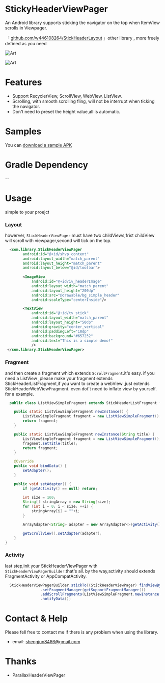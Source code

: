 StickyHeaderViewPager
======================

An Android library supports sticking the navigator on the top when ItemView scrolls in Viewpager.


「 [github.com/w446108264/StickHeaderLayout](https://github.com/w446108264/StickHeaderLayout) 」other library , more freely defined as you need


 ![Art](https://github.com/w446108264/StickyHeaderViewPager/raw/master/output/little.gif)
 
 
![Art](https://github.com/w446108264/StickyHeaderViewPager/raw/master/output/big.gif)

# Features

* Support RecyclerView, ScrollView, WebView, ListView.
* Scrolling, with smooth scrolling fling, will not be interrupt when ticking the navigator.
* Don't need to preset the height value,all is automatic.

# Samples

You can [download a sample APK](https://github.com/w446108264/StickyHeaderViewPager/raw/master/output/simple.apk) 



# Gradle Dependency



--


# Usage
 
simple to your proejct
 
### Layout
 
howerver, `StickHeaderViewPager` must have two childViews,frist childView will scroll with viewpager,second will tick on the top.

```xml
  <com.library.StickHeaderViewPager
        android:id="@+id/shvp_content"
        android:layout_width="match_parent"
        android:layout_height="match_parent"
        android:layout_below="@id/toolbar">
        
        <ImageView
            android:id="@+id/iv_headerImage"
            android:layout_width="match_parent"
            android:layout_height="200dp"
            android:src="@drawable/bg_simple_header"
            android:scaleType="centerInside"/>

        <TextView
            android:id="@+id/tv_stick"
            android:layout_width="match_parent"
            android:layout_height="50dp"
            android:gravity="center_vertical"
            android:paddingLeft="10dp"
            android:background="#657232"
            android:text="This is a simple demo!"
            />  
 </com.library.StickHeaderViewPager>
```

### Fragment
 
and then create a fragment which extends `ScrollFragment`.it's easy. if you need a ListView ,please make your fragment extends StickHeaderListFragment,if you want to create a webView ,just extends StickHeaderWebViewFragment. even dot't need to inflate view by yourself. for a example.

```java
  public class ListViewSimpleFragment extends StickHeaderListFragment {

    public static ListViewSimpleFragment newInstance() {
        ListViewSimpleFragment fragment = new ListViewSimpleFragment();
        return fragment;
    }

    public static ListViewSimpleFragment newInstance(String title) {
        ListViewSimpleFragment fragment = new ListViewSimpleFragment();
        fragment.setTitle(title);
        return fragment;
    }

    @Override
    public void bindData() {
        setAdapter();
    }

    public void setAdapter() {
        if (getActivity() == null) return;

        int size = 100;
        String[] stringArray = new String[size];
        for (int i = 0; i < size; ++i) {
            stringArray[i] = ""+i;
        }

        ArrayAdapter<String> adapter = new ArrayAdapter<>(getActivity(), android.R.layout.simple_list_item_1, stringArray);

        getScrollView().setAdapter(adapter);
    }
}
```

### Activity
 
last step,init your StickHeaderViewPager with `StickHeaderViewPagerBuilder`.that's all. by the way,activity should extends FragmentActivity or AppCompatActivity.

```java
  StickHeaderViewPagerBuilder.stickTo((StickHeaderViewPager) findViewById(R.id.shvp_content))
                .setFragmentManager(getSupportFragmentManager())
                .addScrollFragments(ListViewSimpleFragment.newInstance("ListView"))
                .notifyData();
```


# Contact & Help

Please fell free to contact me if there is any problem when using the library.

* email: shengjun8486@gmail.com 


# Thanks
* ParallaxHeaderViewPager

